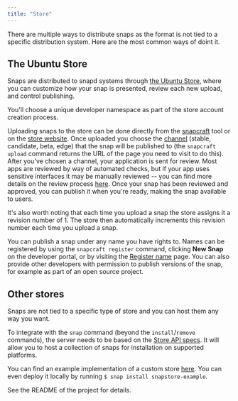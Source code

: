 ```yaml
---
title: "Store"
---
```



There are multiple ways to distribute snaps as the format is not tied to a specific distribution system. Here are the most common ways of doint it.

## The Ubuntu Store

Snaps are distributed to snapd systems through [the Ubuntu Store](https://myapps.developer.ubuntu.com/dev/click-apps/ "Ubuntu store"), where you can customize how your snap is presented, review each new upload, and control publishing.

You'll choose a unique developer namespace as part of the store account creation process. 

Uploading snaps to the store can be done directly from the [snapcraft](/docs/build/publish "snapcraft upload") tool or on the [store website](https://myapps.developer.ubuntu.com/dev/click-apps/ "Ubuntu store"). Once uploaded you choose the [channel](/docs/usage/channel "channels") (stable, candidate, beta, edge) that the snap will be published to (the `snapcraft upload` command returns the URL of the page you need to visit to do this). After you've chosen a channel, your application is sent for review. Most apps are reviewed by way of automated checks, but if your app uses sensitive interfaces it may be manually reviewed -- you can find more details on the review process [here](https://developer.ubuntu.com/en/publish/application-states/). Once your snap has been reviewed and approved, you can publish it when you're ready, making the snap available to users.

It's also worth noting that each time you upload a snap the store assigns it a revision number of 1. The store then automatically increments this revision number each time you upload a snap.

You can publish a snap under any name you have rights to. Names can be registered by using the `snapcraft register` command, clicking **New Snap** on the developer portal, or by visiting the [Register name](https://myapps.developer.ubuntu.com/dev/click-apps/register-name/ "register name") page. You can also provide other developers with permission to publish versions of the snap, for example as part of an open source project.

## Other stores

Snaps are not tied to a specific type of store and you can host them any way you want.

To integrate with the `snap` command (beyond the `install`/`remove` commands), the server needs to be based on the [Store API specs](https://wiki.ubuntu.com/AppStore/Interfaces/ClickPackageIndex). It will allow you to host a collection of snaps for installation on supported platforms.

You can find an example implementation of a custom store [here](https://github.com/noise/snapstore/). You can even deploy it locally by running `$ snap install snapstore-example`.

See the README of the project for details.


